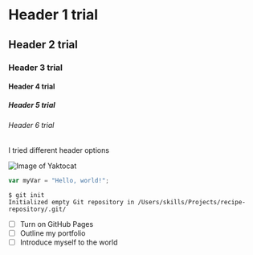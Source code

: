 # Header 1 trial
## Header 2 trial
### Header 3 trial
#### Header 4 trial
##### Header 5 trial
###### Header 6 trial


I tried different header options

![Image of Yaktocat](https://octodex.github.com/images/yaktocat.png)

``` javascript
var myVar = "Hello, world!";
```

```
$ git init
Initialized empty Git repository in /Users/skills/Projects/recipe-repository/.git/
```
- [ ] Turn on GitHub Pages
- [ ] Outline my portfolio
- [ ] Introduce myself to the world
